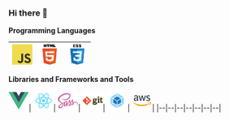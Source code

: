 ### Hi there 👋


**Programming Languages**

<img alt="JS" title="JavaScript" width="40px" src="https://raw.githubusercontent.com/github/explore/master/topics/javascript/javascript.png">|<img title="HTML" alt="HTML" width="40px" src="https://raw.githubusercontent.com/github/explore/master/topics/html/html.png">|<img title="CSS" alt="CSS" width="40px" src="https://raw.githubusercontent.com/github/explore/master/topics/css/css.png">
|--|--|--|


**Libraries and Frameworks and Tools**

<img title="Vue" alt="Vue" width="40px" src="https://raw.githubusercontent.com/github/explore/master/topics/vue/vue.png">|
<img title="React" alt="React" width="40px" src="https://raw.githubusercontent.com/github/explore/master/topics/react/react.png">|
<img title="Sass" alt="Sass" width="40px" src="https://raw.githubusercontent.com/github/explore/master/topics/sass/sass.png">|
<img title="Git" alt="Git" width="40px" src="https://raw.githubusercontent.com/github/explore/master/topics/git/git.png">|
<img title="Webpack" alt="Webpack" width="40px" src="https://raw.githubusercontent.com/github/explore/master/topics/webpack/webpack.png">|
<img title="Aws" alt="Aws" width="40px" src="https://raw.githubusercontent.com/github/explore/master/topics/aws/aws.png">|
|--|--|--|--|--|--|--|



<!--
**aydncnar/aydncnar** is a ✨ _special_ ✨ repository because its `README.md` (this file) appears on your GitHub profile.

Here are some ideas to get you started:

- 🔭 I’m currently working on ...
- 🌱 I’m currently learning ...
- 👯 I’m looking to collaborate on ...
- 🤔 I’m looking for help with ...
- 💬 Ask me about ...
- 📫 How to reach me: ...
- 😄 Pronouns: ...
- ⚡ Fun fact: ...
-->
